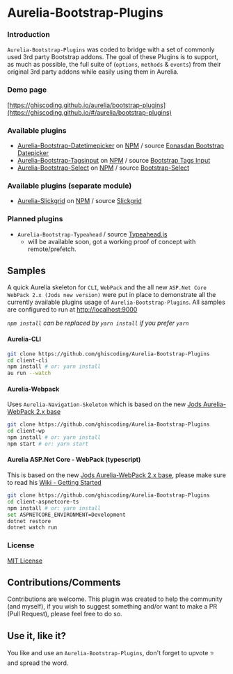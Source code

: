 # Aurelia-Bootstrap-Plugins

### Introduction
`Aurelia-Bootstrap-Plugins` was coded to bridge with a set of commonly used 3rd party Bootstrap addons. The goal of these Plugins is to support, as much as possible, the full suite of (`options`, `methods` & `events`) from their original 3rd party addons while easily using them in Aurelia.

### Demo page
[https://ghiscoding.github.io/aurelia/bootstrap-plugins](https://ghiscoding.github.io/#/aurelia/bootstrap-plugins)

### Available plugins
* [Aurelia-Bootstrap-Datetimepicker](https://github.com/ghiscoding/Aurelia-Bootstrap-Plugins/tree/master/aurelia-bootstrap-datetimepicker) on [NPM](https://www.npmjs.com/package/aurelia-bootstrap-datetimepicker) / source [Eonasdan Bootstrap Datepicker](https://eonasdan.github.io/bootstrap-datetimepicker/)
* [Aurelia-Bootstrap-Tagsinput](https://github.com/ghiscoding/Aurelia-Bootstrap-Plugins/tree/master/aurelia-bootstrap-tagsinput) on [NPM](https://www.npmjs.com/package/aurelia-bootstrap-tagsinput) / source [Bootstrap Tags Input](http://bootstrap-tagsinput.github.io/bootstrap-tagsinput/examples/)
* [Aurelia-Bootstrap-Select](https://github.com/ghiscoding/Aurelia-Bootstrap-Plugins/tree/master/aurelia-bootstrap-select) on [NPM](https://www.npmjs.com/package/aurelia-bootstrap-select) / source [Bootstrap-Select](http://silviomoreto.github.io/bootstrap-select/)

### Available plugins (separate module)
* [Aurelia-Slickgrid](https://github.com/ghiscoding/aurelia-slickgrid) on [NPM](https://www.npmjs.com/package/aurelia-slickgrid) / source [Slickgrid](https://github.com/mleibman/SlickGrid)

### Planned plugins
* `Aurelia-Bootstrap-Typeahead` / source [Typeahead.js](http://twitter.github.io/typeahead.js/examples/)
  * will be available soon, got a working proof of concept with remote/prefetch.


## Samples
A quick Aurelia skeleton for `CLI`, `WebPack` and the all new `ASP.Net Core WebPack 2.x (Jods new version)` were put in place to demonstrate all the currently available plugins usage of `Aurelia-Bootstrap-Plugins`. All samples are configured to run at [http://localhost:9000](http://localhost:9000)

_`npm install` can be replaced by `yarn install` if you prefer `yarn`_

#### Aurelia-CLI
```bash
git clone https://github.com/ghiscoding/Aurelia-Bootstrap-Plugins
cd client-cli
npm install # or: yarn install
au run --watch
```

#### Aurelia-Webpack
Uses `Aurelia-Navigation-Skeleton` which is based on the new [Jods Aurelia-WebPack 2.x base](https://github.com/jods4/aurelia-webpack-build/tree/master/demos)
```bash
git clone https://github.com/ghiscoding/Aurelia-Bootstrap-Plugins
cd client-wp
npm install # or: yarn install
npm start # or: yarn start
```

#### Aurelia ASP.Net Core - WebPack (typescript)
This is based on the new [Jods Aurelia-WebPack 2.x base](https://github.com/jods4/aurelia-webpack-build/tree/master/demos/06-ASPNET), please make sure to read his [Wiki - Getting Started](https://github.com/jods4/aurelia-webpack-build/wiki/Getting-started)
```bash
git clone https://github.com/ghiscoding/Aurelia-Bootstrap-Plugins
cd client-aspnetcore-ts
npm install # or: yarn install
set ASPNETCORE_ENVIRONMENT=Development
dotnet restore
dotnet watch run
```

### License
[MIT License](https://github.com/ghiscoding/Aurelia-Bootstrap-Plugins/blob/master/LICENSE)

## Contributions/Comments
Contributions are welcome. This plugin was created to help the community (and myself), if you wish to suggest something and/or want to make a PR (Pull Request), please feel free to do so.

## Use it, like it?
You like and use an `Aurelia-Bootstrap-Plugins`, don't forget to upvote :star: and spread the word.